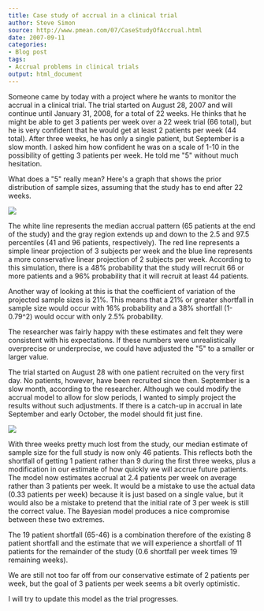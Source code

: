 ```yaml
---
title: Case study of accrual in a clinical trial
author: Steve Simon
source: http://www.pmean.com/07/CaseStudyOfAccrual.html
date: 2007-09-11
categories:
- Blog post
tags:
- Accrual problems in clinical trials
output: html_document
---
```

Someone came by today with a project where he wants to monitor the
accrual in a clinical trial. The trial started on August 28, 2007 and
will continue until January 31, 2008, for a total of 22 weeks. He
thinks that he might be able to get 3 patients per week over a 22 week
trial (66 total), but he is very confident that he would get at least
2 patients per week (44 total). After three weeks, he has only a
single patient, but September is a slow month. I asked him how
confident he was on a scale of 1-10 in the possibility of getting 3
patients per week. He told me "5" without much hesitation.

<!---More--->

What does a "5" really mean? Here's a graph that shows the prior
distribution of sample sizes, assuming that the study has to end after
22 weeks.

![](http://www.pmean.com/images/images/07/CaseStudyOfAccrual01.gif)

The white line represents the median accrual pattern (65 patients at
the end of the study) and the gray region extends up and down to the
2.5 and 97.5 percentiles (41 and 96 patients, respectively). The red
line represents a simple linear projection of 3 subjects per week and
the blue line represents a more conservative linear projection of 2
subjects per week. According to this simulation, there is a 48%
probability that the study will recruit 66 or more patients and a 96%
probability that it will recruit at least 44 patients.

Another way of looking at this is that the coefficient of variation of
the projected sample sizes is 21%. This means that a 21% or greater
shortfall in sample size would occur with 16% probability and a 38%
shortfall (1-0.79^2) would occur with only 2.5% probability.

The researcher was fairly happy with these estimates and felt they
were consistent with his expectations. If these numbers were
unrealistically overprecise or underprecise, we could have adjusted
the "5" to a smaller or larger value.

The trial started on August 28 with one patient recruited on the very
first day. No patients, however, have been recruited since then.
September is a slow month, according to the researcher. Although we
could modify the accrual model to allow for slow periods, I wanted to
simply project the results without such adjustments. If there is a
catch-up in accrual in late September and early October, the model
should fit just fine.

![](http://www.pmean.com/images/images/07/CaseStudyOfAccrual02.gif)

With three weeks pretty much lost from the study, our median estimate
of sample size for the full study is now only 46 patients. This
reflects both the shortfall of getting 1 patient rather than 9 during
the first three weeks, plus a modification in our estimate of how
quickly we will accrue future patients. The model now estimates
accrual at 2.4 patients per week on average rather than 3 patients per
week. It would be a mistake to use the actual data (0.33 patients per
week) because it is just based on a single value, but it would also be
a mistake to pretend that the initial rate of 3 per week is still the
correct value. The Bayesian model produces a nice compromise between
these two extremes.

The 19 patient shortfall (65-46) is a combination therefore of the
existing 8 patient shortfall and the estimate that we will experience
a shortfall of 11 patients for the remainder of the study (0.6
shortfall per week times 19 remaining weeks).

We are still not too far off from our conservative estimate of 2
patients per week, but the goal of 3 patients per week seems a bit
overly optimistic.

I will try to update this model as the trial progresses.
